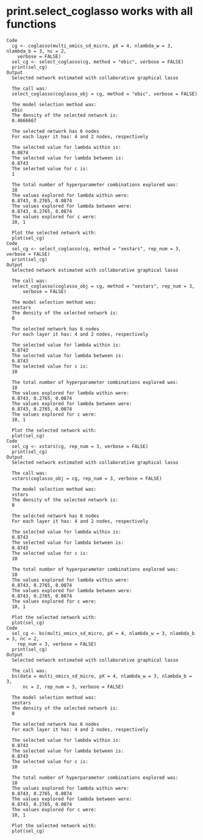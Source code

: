 # print.select_coglasso works with all functions

    Code
      cg <- coglasso(multi_omics_sd_micro, pX = 4, nlambda_w = 3, nlambda_b = 3, nc = 2,
        verbose = FALSE)
      sel_cg <- select_coglasso(cg, method = "ebic", verbose = FALSE)
      print(sel_cg)
    Output
      Selected network estimated with collaborative graphical lasso
      
      The call was:
      select_coglasso(coglasso_obj = cg, method = "ebic", verbose = FALSE)
      
      The model selection method was:
      ebic
      The density of the selected network is:
      0.4666667
      
      The selected network has 6 nodes
      For each layer it has: 4 and 2 nodes, respectively
      
      The selected value for lambda within is:
      0.0874
      The selected value for lambda between is:
      0.8743
      The selected value for c is:
      1
      
      The total number of hyperparameter combinations explored was:
      18
      The values explored for lambda within were:
      0.8743, 0.2765, 0.0874
      The values explored for lambda between were:
      0.8743, 0.2765, 0.0874
      The values explored for c were:
      10, 1
      
      Plot the selected network with:
      plot(sel_cg)
    Code
      sel_cg <- select_coglasso(cg, method = "xestars", rep_num = 3, verbose = FALSE)
      print(sel_cg)
    Output
      Selected network estimated with collaborative graphical lasso
      
      The call was:
      select_coglasso(coglasso_obj = cg, method = "xestars", rep_num = 3, 
          verbose = FALSE)
      
      The model selection method was:
      xestars
      The density of the selected network is:
      0
      
      The selected network has 6 nodes
      For each layer it has: 4 and 2 nodes, respectively
      
      The selected value for lambda within is:
      0.8743
      The selected value for lambda between is:
      0.8743
      The selected value for c is:
      10
      
      The total number of hyperparameter combinations explored was:
      18
      The values explored for lambda within were:
      0.8743, 0.2765, 0.0874
      The values explored for lambda between were:
      0.8743, 0.2765, 0.0874
      The values explored for c were:
      10, 1
      
      Plot the selected network with:
      plot(sel_cg)
    Code
      sel_cg <- xstars(cg, rep_num = 3, verbose = FALSE)
      print(sel_cg)
    Output
      Selected network estimated with collaborative graphical lasso
      
      The call was:
      xstars(coglasso_obj = cg, rep_num = 3, verbose = FALSE)
      
      The model selection method was:
      xstars
      The density of the selected network is:
      0
      
      The selected network has 6 nodes
      For each layer it has: 4 and 2 nodes, respectively
      
      The selected value for lambda within is:
      0.8743
      The selected value for lambda between is:
      0.8743
      The selected value for c is:
      10
      
      The total number of hyperparameter combinations explored was:
      18
      The values explored for lambda within were:
      0.8743, 0.2765, 0.0874
      The values explored for lambda between were:
      0.8743, 0.2765, 0.0874
      The values explored for c were:
      10, 1
      
      Plot the selected network with:
      plot(sel_cg)
    Code
      sel_cg <- bs(multi_omics_sd_micro, pX = 4, nlambda_w = 3, nlambda_b = 3, nc = 2,
        rep_num = 3, verbose = FALSE)
      print(sel_cg)
    Output
      Selected network estimated with collaborative graphical lasso
      
      The call was:
      bs(data = multi_omics_sd_micro, pX = 4, nlambda_w = 3, nlambda_b = 3, 
          nc = 2, rep_num = 3, verbose = FALSE)
      
      The model selection method was:
      xestars
      The density of the selected network is:
      0
      
      The selected network has 6 nodes
      For each layer it has: 4 and 2 nodes, respectively
      
      The selected value for lambda within is:
      0.8743
      The selected value for lambda between is:
      0.8743
      The selected value for c is:
      10
      
      The total number of hyperparameter combinations explored was:
      18
      The values explored for lambda within were:
      0.8743, 0.2765, 0.0874
      The values explored for lambda between were:
      0.8743, 0.2765, 0.0874
      The values explored for c were:
      10, 1
      
      Plot the selected network with:
      plot(sel_cg)

